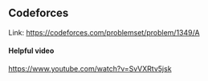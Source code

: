 ## Codeforces
Link: https://codeforces.com/problemset/problem/1349/A
#### Helpful video
https://www.youtube.com/watch?v=SvVXRtv5jsk
